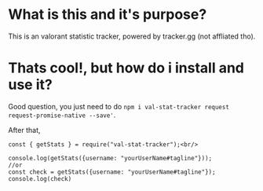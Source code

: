 # What is this and it's purpose?

This is an valorant statistic tracker, powered by tracker.gg (not affliated tho).

# Thats cool!, but how do i install and use it?

Good question, you just need to do ```npm i val-stat-tracker request request-promise-native --save'```. 

After that,
```
const { getStats } = require("val-stat-tracker");<br/>

console.log(getStats({username: "yourUserName#tagline"}));
//or
const check = getStats({username: "yourUserName#tagline"});
console.log(check)
```
